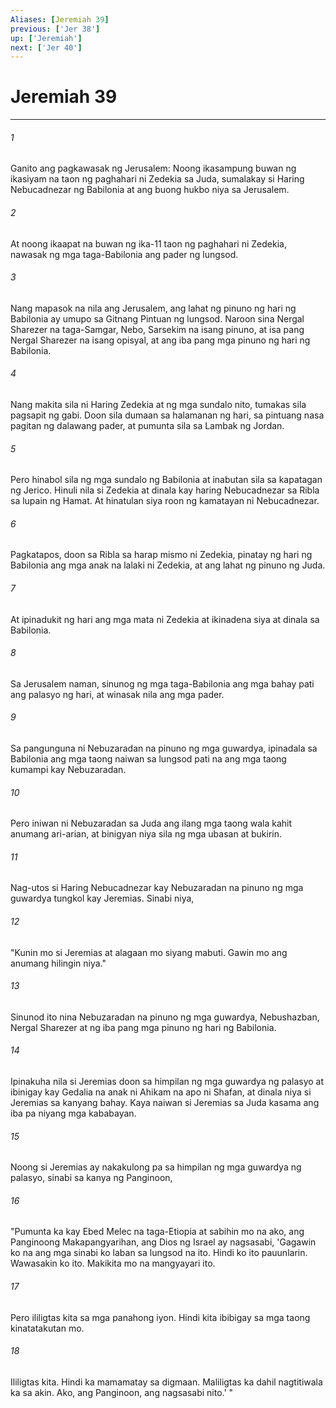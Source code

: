 ```yaml
---
Aliases: [Jeremiah 39]
previous: ['Jer 38']
up: ['Jeremiah']
next: ['Jer 40']
---
```

# Jeremiah 39

***

###### 1
Ganito ang pagkawasak ng Jerusalem: Noong ikasampung buwan ng ikasiyam na taon ng paghahari ni Zedekia sa Juda, sumalakay si Haring Nebucadnezar ng Babilonia at ang buong hukbo niya sa Jerusalem. 

###### 2
At noong ikaapat na buwan ng ika-11 taon ng paghahari ni Zedekia, nawasak ng mga taga-Babilonia ang pader ng lungsod. 

###### 3
Nang mapasok na nila ang Jerusalem, ang lahat ng pinuno ng hari ng Babilonia ay umupo sa Gitnang Pintuan ng lungsod. Naroon sina Nergal Sharezer na taga-Samgar, Nebo, Sarsekim na isang pinuno, at isa pang Nergal Sharezer na isang opisyal, at ang iba pang mga pinuno ng hari ng Babilonia. 

###### 4
Nang makita sila ni Haring Zedekia at ng mga sundalo nito, tumakas sila pagsapit ng gabi. Doon sila dumaan sa halamanan ng hari, sa pintuang nasa pagitan ng dalawang pader, at pumunta sila sa Lambak ng Jordan. 

###### 5
Pero hinabol sila ng mga sundalo ng Babilonia at inabutan sila sa kapatagan ng Jerico. Hinuli nila si Zedekia at dinala kay haring Nebucadnezar sa Ribla sa lupain ng Hamat. At hinatulan siya roon ng kamatayan ni Nebucadnezar. 

###### 6
Pagkatapos, doon sa Ribla sa harap mismo ni Zedekia, pinatay ng hari ng Babilonia ang mga anak na lalaki ni Zedekia, at ang lahat ng pinuno ng Juda. 

###### 7
At ipinadukit ng hari ang mga mata ni Zedekia at ikinadena siya at dinala sa Babilonia. 

###### 8
Sa Jerusalem naman, sinunog ng mga taga-Babilonia ang mga bahay pati ang palasyo ng hari, at winasak nila ang mga pader. 

###### 9
Sa pangunguna ni Nebuzaradan na pinuno ng mga guwardya, ipinadala sa Babilonia ang mga taong naiwan sa lungsod pati na ang mga taong kumampi kay Nebuzaradan. 

###### 10
Pero iniwan ni Nebuzaradan sa Juda ang ilang mga taong wala kahit anumang ari-arian, at binigyan niya sila ng mga ubasan at bukirin. 

###### 11
Nag-utos si Haring Nebucadnezar kay Nebuzaradan na pinuno ng mga guwardya tungkol kay Jeremias. Sinabi niya, 

###### 12
"Kunin mo si Jeremias at alagaan mo siyang mabuti. Gawin mo ang anumang hilingin niya." 

###### 13
Sinunod ito nina Nebuzaradan na pinuno ng mga guwardya, Nebushazban, Nergal Sharezer at ng iba pang mga pinuno ng hari ng Babilonia. 

###### 14
Ipinakuha nila si Jeremias doon sa himpilan ng mga guwardya ng palasyo at ibinigay kay Gedalia na anak ni Ahikam na apo ni Shafan, at dinala niya si Jeremias sa kanyang bahay. Kaya naiwan si Jeremias sa Juda kasama ang iba pa niyang mga kababayan. 

###### 15
Noong si Jeremias ay nakakulong pa sa himpilan ng mga guwardya ng palasyo, sinabi sa kanya ng Panginoon, 

###### 16
"Pumunta ka kay Ebed Melec na taga-Etiopia at sabihin mo na ako, ang Panginoong Makapangyarihan, ang Dios ng Israel ay nagsasabi, 'Gagawin ko na ang mga sinabi ko laban sa lungsod na ito. Hindi ko ito pauunlarin. Wawasakin ko ito. Makikita mo na mangyayari ito. 

###### 17
Pero ililigtas kita sa mga panahong iyon. Hindi kita ibibigay sa mga taong kinatatakutan mo. 

###### 18
Ililigtas kita. Hindi ka mamamatay sa digmaan. Maliligtas ka dahil nagtitiwala ka sa akin. Ako, ang Panginoon, ang nagsasabi nito.' "
